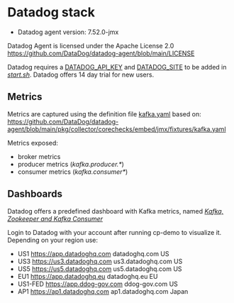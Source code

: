 # Datadog stack

- Datadog agent version: 7.52.0-jmx

Datadog Agent is licensed under the Apache License 2.0
https://github.com/DataDog/datadog-agent/blob/main/LICENSE

Datadog requires a [DATADOG_API_KEY](https://docs.datadoghq.com/account_management/api-app-keys/) and [DATADOG_SITE](https://docs.datadoghq.com/getting_started/site/) to be added in [_start.sh_](start.sh). Datadog offers 14 day trial for new users.

## Metrics

Metrics are captured using the definition file [kafka.yaml](assets/kafka.yaml) based on: https://github.com/DataDog/datadog-agent/blob/main/pkg/collector/corechecks/embed/jmx/fixtures/kafka.yaml

Metrics exposed:

 - broker metrics
 - producer metrics (_kafka.producer.*_)
 - consumer metrics (_kafka.consumer*_)

## Dashboards

Datadog offers a predefined dashboard with Kafka metrics, named _[Kafka, Zookeeper and Kafka Consumer](https://app.datadoghq.eu/dash/integration/21/kafka-zookeeper-and-kafka-consumer-overview)_

Login to Datadog with your account after running cp-demo to visualize it.
Depending on your region use:
 - US1	https://app.datadoghq.com	datadoghq.com	US
 - US3	https://us3.datadoghq.com	us3.datadoghq.com	US
 - US5	https://us5.datadoghq.com	us5.datadoghq.com	US
 - EU1	https://app.datadoghq.eu	datadoghq.eu	EU
 - US1-FED	https://app.ddog-gov.com	ddog-gov.com	US
 - AP1	https://ap1.datadoghq.com	ap1.datadoghq.com	Japan